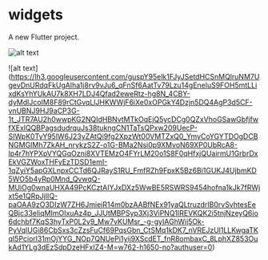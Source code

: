 # widgets

A new Flutter project.

![alt text](https://lh3.googleusercontent.com/YhXVhsQS2X6oAvOz0UeJXC9RlyGMAlazJ55whLOK7hQdyvgSXxYx8FH1QWAVIlOohLKc6jbI3YKdQGcFLGiv6RpiTXS9z-gPnzeUJAGfXvOJVj0lKr5vnOpmjEQ57earHJ_G4YpIxZsb3t6aUNGqtCxpvY8VSshcgTvZJ7zP2TRalcANzwDSP145_WLQSEtHWtWia8GixOhPKIMaw-SNwj___aa738AUpjKIkay1SK6UfuoZLFVG-s4cTSyzuViojbmsz67VOv6qkxe0IglYn6s6cqR-5v_VWiMTRkleZNyxPu8GxtN66dXL19s4DW690EsnqICMFYRXPA3D59d1P0jJcCxp6FwVHRpYOweZ0--rR3j-SaiTo0Pv29nzmU__wkEgvJRyhSZ2VQYwDFKCtrCOl-CSp32AApTg79FHzGNzPOa-RaMxn_yNrdOf3ObEecfWh3OjVgXgdI7JGRiJvisQG5-VO8pQ6X7HvYbPTT-_9IXhV6sHwpLEc5_1MHs-I60sAY4i8PYwUiDUYaAY8NV21xngIJ8HKWnNpAqVdwBBm2lj1qV0JZhfAaL6Lv0y0KF5GB3wD96klGkdDO7j-faUA56ja8Gbnks7Nw9T2s6p9xy7mXhjvbDxwCz1dSbSQS8nrKSA-_Cri4O9sLbE34Vu7xBj-upsbfYfRQURh_M1jDghj95hcbyx0iM2p6DY3lzr-bbAwV1qVbGkoOYjvRlxaBHh1Cm8Ngu2G5AYc3kKZ3-idy0H7jiz5JEflqKGU2Xguz-hvuMfzTHLuC1MV0rkjUlRcxBwVZAGBKSoyvzJ_3q5pjcP1LrPtEC3aTV7njf4UHFGFIgHk-H56JD6IYO0eC49PP2Dk_bLPsQ0tYmzkxyeSi5AKqcDUfivnk4MrYZC91ynkXpctdGalnq4Jb3rBNMpsbQqj90VlwYqwJvNmb0fGh61HJihK5Ixce9u1nCh10V9ExFrUH0JvCPS=w762-h1650-no?authuser=0)

![alt text] (https://lh3.googleusercontent.com/guspY95elk1FJyJSetdHCSnMQlruNM7UgevDnURdqFkUgAlha1j8rv9vJu6_qFnSf6AatTv79Lzu14gEneluS9FOH5mtLLixdKsYhYUkAU7k8XH7LDJ4Qfad2eweRtz-hg8N_4CBY-dyMdlJcoIM8F89rCtGvqLlJHKWWjF6iXe0xOPGkY4Dzjn5DQ4AgP3d5CF-vnUBNJ9HJ9aCP3G-1t_JTR7AU2h0wwpKG2NQIdHBNvtMTkOqEjQ5ycDCg0QZxVhoGSawGbfjfwfXExlQQBPagsdudrquJs38tukngCN1TaTsQPxw209UecP-SIWpK0TyY95lW6J23yZAtQi9fg2XpzWt00VMTZxQ0_YmyCoYGYTDOgDCBNGMGIMh7ZkAH_nrykzS2Z-o1G-BMa2Nsi0p9XMvoN69XP0UbRcA8-lp4r7hYPXpVYQGqOzni8XVTEMzO4FYrLM20o1S8F0qHfxjQUairmU1GrbrDxEkVGZWoxTHFyEzTDSD1emI-1qZyiY5apGXLnpxCCTd6QJRayS1RU_FmfRZh9FpxK5Bz6Bi1GUKJ4UjbmKD5WO5b4yRp0Mnd_QvwqQ-MUiOg0wnaUHXA49PcKCztAIYJxDXz5WwBE5RSWRS9454hofna1kJk7fRWjxt5e1QRpJjIIQ-paOAA9zO3DIzW7ZH6JmieiR14m0bzAABfNEx91yaQLtruzdrIB0rvSvhtesEeQBjc33eliqMImOIxuAz4p_JJUtMBPSyp3Xj3ViPNQ1lREVKQK2i5tnjNzeyQ6io6dchbf7KqS3hyTxP0L2v9_Mw7vKUMsr_-g-gyIAGhWij5Ok-PyVqIUGi86CbSxs3cZzsFuCf69PqsGbn_CtSMq1kDK7_nVREJzUl1LLKwgaTKqI5Pciorl31mOjYYG_NOp7QNUePi1yij9XScdET_fnR8ombaxC_8LphXZ853OukAd1YLg3dEzSdpDzeHFxIZ4-M=w762-h1650-no?authuser=0)
